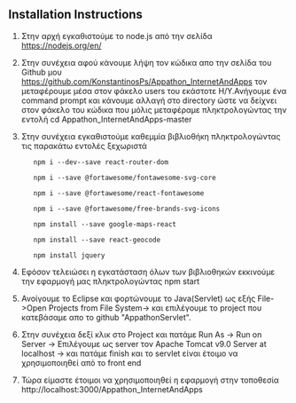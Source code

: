 ## Installation Instructions

1) Στην αρχή εγκαθιστούμε το node.js από την σελίδα https://nodejs.org/en/

2) Στην συνέχεια αφού κάνουμε λήψη τον κώδικα απο την σελίδα του Github μου https://github.com/KonstantinosPs/Appathon_InternetAndApps 
τον μεταφέρουμε μέσα στον φάκελο users του εκάστοτε Η/Υ.Ανήγουμε ένα command prompt και κάνουμε αλλαγή στο directory ώστε να δείχνει στον
φάκελο του κώδικα που μόλις μεταφέραμε πληκτρολογώντας την εντολή cd Appathon_InternetAndApps-master

3) Στην συνέχεια εγκαθιστούμε καθεμμία βιβλιοθήκη πληκτρολογώντας τις παρακάτω εντολές ξεχωριστά


          npm i --dev--save react-router-dom

          npm i --save @fortawesome/fontawesome-svg-core

          npm i --save @fortawesome/react-fontawesome

          npm i --save @fortawesome/free-brands-svg-icons

          npm install --save google-maps-react

          npm install --save react-geocode

          npm install jquery

4) Εφόσον τελειώσει η εγκατάσταση όλων των βιβλιοθηκών εκκινούμε την εφαρμογή μας πληκτρολογώντας npm start

5) Ανοίγουμε το Eclipse και φορτώνουμε το Java(Servlet) ως εξής File->Open Projects from File System-> και επιλέγουμε το project που κατεβάσαμε απο το github "AppathonServlet".

6) Στην συνέχεια δεξί κλικ στο Project και πατάμε Run As -> Run on Server -> Επιλέγουμε ως server τον Apache Tomcat v9.0 Server at localhost -> και πατάμε finish και το servlet είναι έτοιμο να χρησιμοποιηθεί από το front end

7) Τώρα είμαστε έτοιμοι να χρησιμοποιηθεί η εφαρμογή στην τοποθεσία http://localhost:3000/Appathon_InternetAndApps

